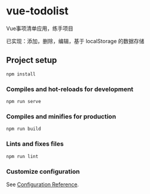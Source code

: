 # vue-todolist

Vue事项清单应用，练手项目

已实现：添加，删除，编辑，基于 localStorage 的数据存储

## Project setup
```
npm install
```

### Compiles and hot-reloads for development
```
npm run serve
```

### Compiles and minifies for production
```
npm run build
```

### Lints and fixes files
```
npm run lint
```

### Customize configuration
See [Configuration Reference](https://cli.vuejs.org/config/).

